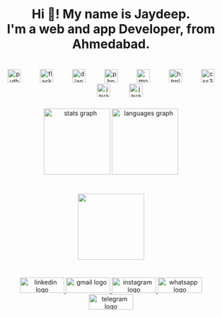<br clear="both">
<body background-color="black">
<h1 align="center">Hi 👋! My name is Jaydeep.<br>I'm a web and app Developer, from Ahmedabad.</h1>

###

<br clear="both">

<div align="center">
  <img src="https://cdn.jsdelivr.net/gh/devicons/devicon/icons/python/python-original.svg" height="30" alt="python logo"  />
  <img width="35" />
  <img src="https://cdn.jsdelivr.net/gh/devicons/devicon/icons/flask/flask-original.svg" height="30" alt="flask logo"  />
  <img width="35" />
  <img src="https://cdn.jsdelivr.net/gh/devicons/devicon/icons/django/django-plain.svg" height="30" alt="django logo"  />
  <img width="35" />
  <img src="https://cdn.jsdelivr.net/gh/devicons/devicon/icons/php/php-original.svg" height="30" alt="php logo"  />
  <img width="35" />
  <img src="https://cdn.jsdelivr.net/gh/devicons/devicon/icons/mongodb/mongodb-original.svg" height="30" alt="mongodb logo"  />
  <img width="35" />
  <img src="https://cdn.jsdelivr.net/gh/devicons/devicon/icons/html5/html5-original.svg" height="30" alt="html5 logo"  />
  <img width="35" />
  <img src="https://cdn.jsdelivr.net/gh/devicons/devicon/icons/css3/css3-original.svg" height="30" alt="css3 logo"  />
  <img width="35" />
  <img src="https://cdn.jsdelivr.net/gh/devicons/devicon/icons/java/java-original.svg" height="30" alt="java logo"  />
  <img width="35" />
  <img src="https://cdn.jsdelivr.net/gh/devicons/devicon/icons/javascript/javascript-original.svg" height="30" alt="javascript logo"  />
</div>

###

<div align="center">
  <img src="https://github-readme-stats.vercel.app/api?username=jayahir08&hide_title=false&hide_rank=false&show_icons=true&include_all_commits=true&count_private=true&disable_animations=false&theme=dracula&locale=en&hide_border=false" height="150" alt="stats graph"  />
  <img src="https://github-readme-stats.vercel.app/api/top-langs?username=jayahir08&locale=en&hide_title=false&layout=compact&card_width=320&langs_count=5&theme=dracula&hide_border=false" height="150" alt="languages graph"  />
</div>

###

<br clear="both">

<div align="center">
  <img height="150" src="https://i.imgflip.com/65efzo.gif"  />
</div>


###

<br clear="both">

<div align="center">
<a href="https://www.linkedin.com/in/jaydeep-makwana-413b91307?utm_source=share&utm_campaign=share_via&utm_content=profile&utm_medium=android_app" target="_blank">
  <img src="https://raw.githubusercontent.com/maurodesouza/profile-readme-generator/master/src/assets/icons/social/linkedin/default.svg" width="100" height="35" alt="linkedin logo"  />
</a>
<a href="mailto:a.j.makwana715@gmail.com" target="_blank">
  <img src="https://raw.githubusercontent.com/maurodesouza/profile-readme-generator/master/src/assets/icons/social/gmail/default.svg" width="100" height="35" alt="gmail logo"  />
</a>
<a href="https://www.instagram.com/a_jay_1405?igsh=MTZoa2Rqa291Ymt1aQ==" target="_blank">
  <img src="https://raw.githubusercontent.com/maurodesouza/profile-readme-generator/master/src/assets/icons/social/instagram/default.svg" width="100" height="35" alt="instagram logo"  />
</a>
<a href="https://wa.me/+919904879097" target="_blank">  
  <img src="https://raw.githubusercontent.com/maurodesouza/profile-readme-generator/master/src/assets/icons/social/whatsapp/default.svg" width="100" height="35" alt="whatsapp logo"  />
</a>
<a href="http://t.me/Jayahir0111" target="_blank">
  <img src="https://raw.githubusercontent.com/maurodesouza/profile-readme-generator/master/src/assets/icons/social/telegram/default.svg" width="100" height="35" alt="telegram logo"  />
</a>
</div>

###

